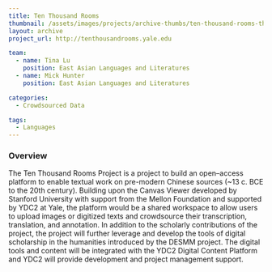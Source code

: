 ```yaml
---
title: Ten Thousand Rooms
thumbnail: /assets/images/projects/archive-thumbs/ten-thousand-rooms-thumb.jpg
layout: archive
project_url: http://tenthousandrooms.yale.edu

team:
  - name: Tina Lu
    position: East Asian Languages and Literatures
  - name: Mick Hunter
    position: East Asian Languages and Literatures

categories:
  - Crowdsourced Data

tags:
  - Languages
---
```


### Overview

The Ten Thousand Rooms Project is a project to build an open–access platform to enable textual work on pre-modern Chinese sources (~13 c. BCE to the 20th century). Building upon the Canvas Viewer developed by Stanford University with support from the Mellon Foundation and supported by YDC2 at Yale, the platform would be a shared workspace to allow users to upload images or digitized texts and crowdsource their transcription, translation, and annotation. In addition to the scholarly contributions of the project, the project will further leverage and develop the tools of digital scholarship in the humanities introduced by the DESMM project. The digital tools and content will be integrated with the YDC2 Digital Content Platform and YDC2 will provide development and project management support.